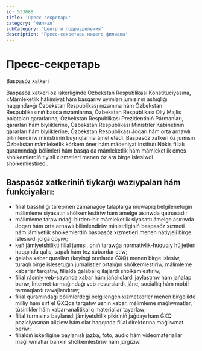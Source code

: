 ```yaml
---
id: 533688
title: 'Пресс-секретарь'
category: 'Филиал'
subCategory: 'Центр и подразделения'
description: 'Пресс-секретарь нашего филиала'
---
```


# Пресс-секретарь

<administration-card full-name="Iskenderov Jaxanger Qadirbergenovich" photo="/page/533688/photo_2020-11-06_14-59-25.jpg" phone="+998933626005" email="jakhangeriskenderov@gmail.com">
  <p>Baspasóz xatkeri</p>
</administration-card>

Baspasóz xatkeri óz iskerliginde Ózbekstan Respublikası Konstituciyasına, «Mámleketlik hákimiyat hám basqarıw uyımları jumısınıń ashıqlıǵı haqqında»ǵı Ózbekstan Respublikası nızamına hám Ózbekstan Respublikasınıń basqa nızamlarına, Ózbekstan Respublikası Oliy Majlis palataları qararlarına, Ózbekstan Respublikası Prezidentiniń Pármanları, qararları hám biyliklerine, Ózbekstan Respublikası Ministrler Kabinetiniń qararları hám biyliklerine, Ózbekstan Respublikası Joqarı hám orta arnawlı bilimlendiriw ministriniń buyrıqlarına ámel etedi. Baspasóz xatkeri óz jumısın Ózbekstan mámleketlik kórkem óner hám mádeniyat institutı Nókis filialı quramındaǵı bólimleri hám basqa da mámleketlik hám mámleketlik emes shólkemlerdiń tiyisli xızmetleri menen óz ara birge islesiwdi shólkemlestiredi.

## Baspasóz xatkeriniń tiykarǵı wazıypaları hám funkciyaları:

- filial basshılıǵı tárepinen zamanagóy talaplarǵa muwapıq belgilenetuǵın málimleme siyasatın shólkemlestiriw hám ámelge asırıwda qatnasadı;
- málimleme tarawındaǵı birden-bir mámleketlik siyasattı ámelge asırıwda Joqarı hám orta arnawlı bilimlendiriw ministrliginiń baspasóz xızmeti hám jámiyetlik shólkemlerdiń baspasóz xızmetleri menen nátiyjeli birge islesiwdi jolǵa qoyıw;
- keń jámiyetshilikti filial jumısı, onıń tarawǵa normativlik-huquqıy hújjetleri haqqında qalıs, sapalı hám tez xabardar etiw;
- ǵalaba xabar quralları (keyingi orınlarda ǴXQ) menen birge islesiw, turaqlı birge islesetuǵın jurnalistler ortalıǵın shólkemlestiriw, málimleme xabarlar tarqatıw, filialda ǵalabalıq ilajlardı shólkemlestiriw;
- filial rásmiy veb-saytında xabar hám jańalıqlardı jaylastırıw hám jańalap barıw, Internet tarmaǵındaǵı veb-resurslardı, jáne, sociallıq hám mobil tarmaqlardı rawajlandırıw;
- filial quramındaǵı bólimlerdegi belgilengen xızmetkerler menen birgelikte milliy hám sırt el ǴXQda tarqatıw ushın xabar, málimleme maǵlıwmatlar, túsinikler hám xabar-analitikalıq materiallar tayarlaw;
- filial turmısına baylanıslı jámiyetshilik pikiriniń jaǵdayı hám ǴXQ poziciyasınan alizlew hám olar haqqında filial direktorına maǵlıwmat beriw;
- filialdıń iskerligine baylanıslı jazba, foto, audio hám videomateriallar maǵlıwmatlar bankin shólkemlestiriw hám júrgiziw.
